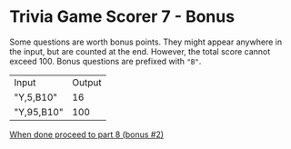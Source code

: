 # Trivia Game Scorer 7 - Bonus

Some questions are worth bonus points. They might appear anywhere in the input, but are counted at the end. However, the total score cannot exceed 100. Bonus questions are prefixed with `"B"`.

<table>
    <tr>
        <td>Input</td>
        <td>Output</td>
    </tr>
    <tr>
        <td>"Y,5,B10"</td>
        <td>16</td>
    </tr>
    <tr>
        <td>"Y,95,B10"</td>
        <td>100</td>
    </tr>
</table>

[When done proceed to part 8 (bonus #2)](trivia_scorer8.md)
